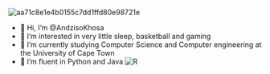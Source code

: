 

![aa71c8e1e4b0155c7dd1ffd80e98721e](https://github.com/AndzisoKhosa/AndzisoKhosa/assets/138158612/039bc509-4e6f-4890-a360-a9a8489fdf9e)

- 👋 Hi, I’m @AndzisoKhosa
- 👀 I’m interested in very little sleep, basketball and gaming
- 🌱 I’m currently studying Computer Science and Computer engineering at the University of Cape Town
- 💞 I’m fluent in Python and Java
![R](https://github.com/AndzisoKhosa/AndzisoKhosa/assets/138158612/562a501e-07a1-424d-a9e1-d2ffb790a0c8)
<!---
AndzisoKhosa is a ✨ special ✨ repository because its `README.md` (this file) appears on your GitHub profile.
You can click the Preview link to take a look at your changes.
--->

